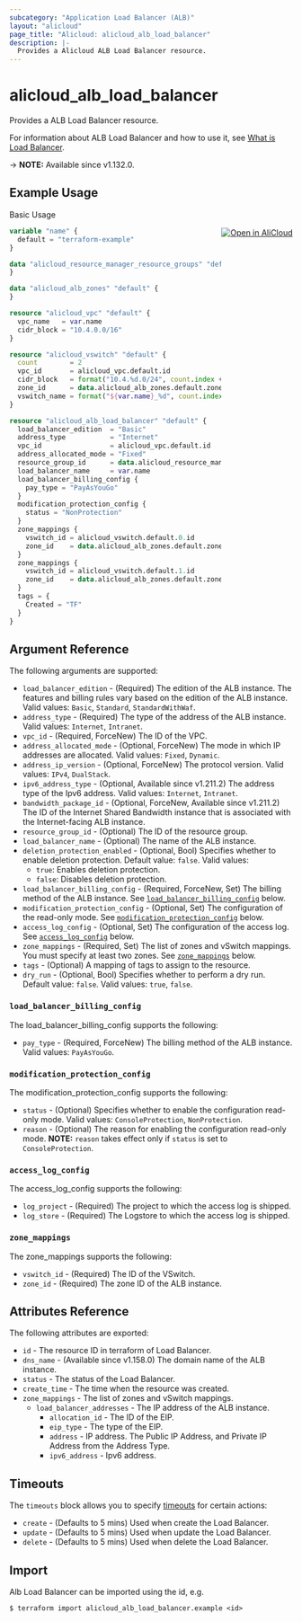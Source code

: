 ```yaml
---
subcategory: "Application Load Balancer (ALB)"
layout: "alicloud"
page_title: "Alicloud: alicloud_alb_load_balancer"
description: |-
  Provides a Alicloud ALB Load Balancer resource.
---
```


# alicloud_alb_load_balancer

Provides a ALB Load Balancer resource.

For information about ALB Load Balancer and how to use it, see [What is Load Balancer](https://www.alibabacloud.com/help/en/slb/application-load-balancer/developer-reference/api-alb-2020-06-16-createloadbalancer).

-> **NOTE:** Available since v1.132.0.

## Example Usage
<div class="oics-button" style="float: right;margin: 0 0 -40px 0;">
  <a href="https://api.aliyun.com/api-tools/terraform?resource=alicloud_alb_load_balancer&exampleId=69375c6d-bff4-e697-2696-1baac7f74f3a4c97779e&activeTab=example&spm=docs.r.alb_load_balancer.0.69375c6dbf" target="_blank">
    <img alt="Open in AliCloud" src="https://img.alicdn.com/imgextra/i1/O1CN01hjjqXv1uYUlY56FyX_!!6000000006049-55-tps-254-36.svg" style="max-height: 44px; margin: 32px auto; max-width: 100%;">
  </a>
</div>

Basic Usage

```terraform
variable "name" {
  default = "terraform-example"
}

data "alicloud_resource_manager_resource_groups" "default" {
}

data "alicloud_alb_zones" "default" {
}

resource "alicloud_vpc" "default" {
  vpc_name   = var.name
  cidr_block = "10.4.0.0/16"
}

resource "alicloud_vswitch" "default" {
  count        = 2
  vpc_id       = alicloud_vpc.default.id
  cidr_block   = format("10.4.%d.0/24", count.index + 1)
  zone_id      = data.alicloud_alb_zones.default.zones[count.index].id
  vswitch_name = format("${var.name}_%d", count.index + 1)
}

resource "alicloud_alb_load_balancer" "default" {
  load_balancer_edition  = "Basic"
  address_type           = "Internet"
  vpc_id                 = alicloud_vpc.default.id
  address_allocated_mode = "Fixed"
  resource_group_id      = data.alicloud_resource_manager_resource_groups.default.groups.0.id
  load_balancer_name     = var.name
  load_balancer_billing_config {
    pay_type = "PayAsYouGo"
  }
  modification_protection_config {
    status = "NonProtection"
  }
  zone_mappings {
    vswitch_id = alicloud_vswitch.default.0.id
    zone_id    = data.alicloud_alb_zones.default.zones.0.id
  }
  zone_mappings {
    vswitch_id = alicloud_vswitch.default.1.id
    zone_id    = data.alicloud_alb_zones.default.zones.1.id
  }
  tags = {
    Created = "TF"
  }
}
```

## Argument Reference

The following arguments are supported:

* `load_balancer_edition` - (Required) The edition of the ALB instance. The features and billing rules vary based on the edition of the ALB instance. Valid values: `Basic`, `Standard`, `StandardWithWaf`.
* `address_type` - (Required) The type of the address of the ALB instance. Valid values: `Internet`, `Intranet`.
* `vpc_id` - (Required, ForceNew) The ID of the VPC.
* `address_allocated_mode` - (Optional, ForceNew) The mode in which IP addresses are allocated. Valid values: `Fixed`, `Dynamic`.
* `address_ip_version` - (Optional, ForceNew) The protocol version. Valid values: `IPv4`, `DualStack`.
* `ipv6_address_type` - (Optional, Available since v1.211.2) The address type of the Ipv6 address. Valid values: `Internet`, `Intranet`.
* `bandwidth_package_id` - (Optional, ForceNew, Available since v1.211.2) The ID of the Internet Shared Bandwidth instance that is associated with the Internet-facing ALB instance.
* `resource_group_id` - (Optional) The ID of the resource group.
* `load_balancer_name` - (Optional) The name of the ALB instance.
* `deletion_protection_enabled` - (Optional, Bool) Specifies whether to enable deletion protection. Default value: `false`. Valid values:
  - `true`: Enables deletion protection.
  - `false`: Disables deletion protection.
* `load_balancer_billing_config` - (Required, ForceNew, Set) The billing method of the ALB instance. See [`load_balancer_billing_config`](#load_balancer_billing_config) below.
* `modification_protection_config` - (Optional, Set) The configuration of the read-only mode. See [`modification_protection_config`](#modification_protection_config) below.
* `access_log_config` - (Optional, Set) The configuration of the access log. See [`access_log_config`](#access_log_config) below.
* `zone_mappings` - (Required, Set) The list of zones and vSwitch mappings. You must specify at least two zones. See [`zone_mappings`](#zone_mappings) below.
* `tags` - (Optional) A mapping of tags to assign to the resource.
* `dry_run` - (Optional, Bool) Specifies whether to perform a dry run. Default value: `false`. Valid values: `true`, `false`.

### `load_balancer_billing_config`

The load_balancer_billing_config supports the following:

* `pay_type` - (Required, ForceNew) The billing method of the ALB instance. Valid values: `PayAsYouGo`.

### `modification_protection_config`

The modification_protection_config supports the following:

* `status` - (Optional) Specifies whether to enable the configuration read-only mode. Valid values: `ConsoleProtection`, `NonProtection`.
* `reason` - (Optional) The reason for enabling the configuration read-only mode. **NOTE:** `reason` takes effect only if `status` is set to `ConsoleProtection`.

### `access_log_config`

The access_log_config supports the following:

* `log_project` - (Required) The project to which the access log is shipped.
* `log_store` - (Required) The Logstore to which the access log is shipped.

### `zone_mappings`

The zone_mappings supports the following:

* `vswitch_id` - (Required) The ID of the VSwitch.
* `zone_id` - (Required) The zone ID of the ALB instance.

## Attributes Reference

The following attributes are exported:

* `id` - The resource ID in terraform of Load Balancer.
* `dns_name` - (Available since v1.158.0) The domain name of the ALB instance.
* `status` - The status of the Load Balancer.
* `create_time` - The time when the resource was created.
* `zone_mappings` - The list of zones and vSwitch mappings.
  * `load_balancer_addresses` - The IP address of the ALB instance.
    * `allocation_id` - The ID of the EIP.
    * `eip_type` - The type of the EIP.
    * `address` - IP address. The Public IP Address, and Private IP Address from the Address Type.
    * `ipv6_address` - Ipv6 address.

## Timeouts

The `timeouts` block allows you to specify [timeouts](https://www.terraform.io/docs/configuration-0-11/resources.html#timeouts) for certain actions:

* `create` - (Defaults to 5 mins) Used when create the Load Balancer.
* `update` - (Defaults to 5 mins) Used when update the Load Balancer.
* `delete` - (Defaults to 5 mins) Used when delete the Load Balancer.


## Import

Alb Load Balancer can be imported using the id, e.g.

```shell
$ terraform import alicloud_alb_load_balancer.example <id>
```
